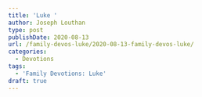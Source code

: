 ```yaml
---
title: 'Luke '
author: Joseph Louthan
type: post
publishDate: 2020-08-13
url: /family-devos-luke/2020-08-13-family-devos-luke/
categories:
  - Devotions
tags:
  - 'Family Devotions: Luke'
draft: true
---
```

